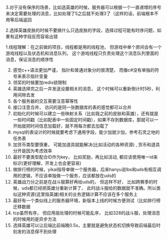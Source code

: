 3.对于没有保序的场景，比如选英雄的时候，服务器可以根据一个一直递增的序号来决定需要处理的消息，比如处理了5之后就不处理3了（这样的话，前端根本不用等后端返回

2.选择英雄皮肤的时候不要搞什么只选皮肤的字段，选择过程可能有时序问题，如果有这种字段反而容易出错

1.线程理解：在之前做的项目，线程都是用的线程池， 但游戏中单个房间会有一个游戏线程以及状态机和消息队列， 这个游戏线程只负责处理这个消息队列里面的消息，保证消息的顺序性

2. 感觉c++语法更加严谨， 指针和普通对象分的很清楚， 而像c#没有单独的符号来表示指针变量 
3. 领奖的时候要加redis锁限制
4. 英雄选择完之后一并发送设置相关的消息， 这个时候可以重新倒计时5秒，利用间隙去发
5. 各个服务器的交互需要注意幂等性
6. 接口注意合并， 访问的是同一张数据库的表的感觉都可以合并
7. 初始化的时候可以建立一些映射关系（比如我之前的皮肤和英雄），还有就是一些时间戳（比如配表中一些固定时间戳），如果不存到数据库，那就可以一开始就把时间信息加载好，就不用每次都去加载了
8. mysql的表设计的时候就要考虑下通用字段，能少加就少加，参考石灵之地的任务表
9. 加货币类型要慎重， 可能加道具就能解决(比如活动的各种资源) , 货币和道具分开是因为考虑效率
10. 最好不要类型配合ID作为key， 比如奖励，再比如活动,  都应该使用唯一id来标识(更好理解，开发上也会更容易)
11. 做排行榜的时候，yikai指导单做一个服务器，后来hanyu说lbs和uds有相互调用的逻辑，不应该单独做一个服务，应该都放在uds的
12. 英雄战力分之前是在战斗服算好再给uds的， 但这样不好， 比如跨赛季的时候，uds都已经把英雄分重新计算了， 此时战斗服给的数据就不准确。所以类似这种资源(这里指英雄)相关的业务逻辑计算不应该在多个服务上
13. 最好有一个类似线上的服务器环境，新版本上线的时候方便测试（比如排行榜迁移数据
14. tcp虽然有序， 但应用层处理的时候可能乱序， 比如328的战斗服，处理消息的时候用的是异步方法
15. 选择英雄可以让后端比前端晚0.5s，主要就是避免状态机切换导致前端最后时刻发的消息得不到处理
